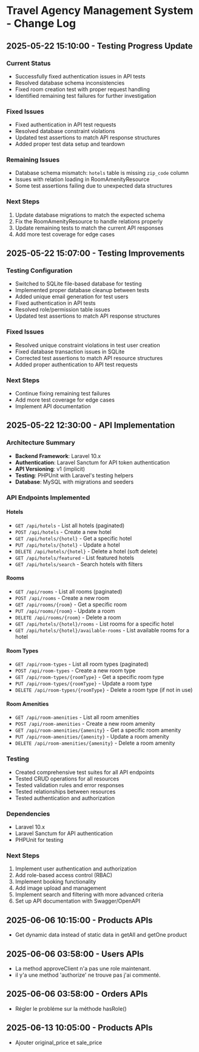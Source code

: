 # Travel Agency Management System - Change Log

## 2025-05-22 15:10:00 - Testing Progress Update

### Current Status
- Successfully fixed authentication issues in API tests
- Resolved database schema inconsistencies
- Fixed room creation test with proper request handling
- Identified remaining test failures for further investigation

### Fixed Issues
- Fixed authentication in API test requests
- Resolved database constraint violations
- Updated test assertions to match API response structures
- Added proper test data setup and teardown

### Remaining Issues
- Database schema mismatch: `hotels` table is missing `zip_code` column
- Issues with relation loading in RoomAmenityResource
- Some test assertions failing due to unexpected data structures

### Next Steps
1. Update database migrations to match the expected schema
2. Fix the RoomAmenityResource to handle relations properly
3. Update remaining tests to match the current API responses
4. Add more test coverage for edge cases

## 2025-05-22 15:07:00 - Testing Improvements

### Testing Configuration
- Switched to SQLite file-based database for testing
- Implemented proper database cleanup between tests
- Added unique email generation for test users
- Fixed authentication in API tests
- Resolved role/permission table issues
- Updated test assertions to match API response structures

### Fixed Issues
- Resolved unique constraint violations in test user creation
- Fixed database transaction issues in SQLite
- Corrected test assertions to match API resource structures
- Added proper authentication to API test requests

### Next Steps
- Continue fixing remaining test failures
- Add more test coverage for edge cases
- Implement API documentation

## 2025-05-22 12:30:00 - API Implementation

### Architecture Summary
- **Backend Framework**: Laravel 10.x
- **Authentication**: Laravel Sanctum for API token authentication
- **API Versioning**: v1 (implicit)
- **Testing**: PHPUnit with Laravel's testing helpers
- **Database**: MySQL with migrations and seeders

### API Endpoints Implemented

#### Hotels
- `GET /api/hotels` - List all hotels (paginated)
- `POST /api/hotels` - Create a new hotel
- `GET /api/hotels/{hotel}` - Get a specific hotel
- `PUT /api/hotels/{hotel}` - Update a hotel
- `DELETE /api/hotels/{hotel}` - Delete a hotel (soft delete)
- `GET /api/hotels/featured` - List featured hotels
- `GET /api/hotels/search` - Search hotels with filters

#### Rooms
- `GET /api/rooms` - List all rooms (paginated)
- `POST /api/rooms` - Create a new room
- `GET /api/rooms/{room}` - Get a specific room
- `PUT /api/rooms/{room}` - Update a room
- `DELETE /api/rooms/{room}` - Delete a room
- `GET /api/hotels/{hotel}/rooms` - List rooms for a specific hotel
- `GET /api/hotels/{hotel}/available-rooms` - List available rooms for a hotel

#### Room Types
- `GET /api/room-types` - List all room types (paginated)
- `POST /api/room-types` - Create a new room type
- `GET /api/room-types/{roomType}` - Get a specific room type
- `PUT /api/room-types/{roomType}` - Update a room type
- `DELETE /api/room-types/{roomType}` - Delete a room type (if not in use)

#### Room Amenities
- `GET /api/room-amenities` - List all room amenities
- `POST /api/room-amenities` - Create a new room amenity
- `GET /api/room-amenities/{amenity}` - Get a specific room amenity
- `PUT /api/room-amenities/{amenity}` - Update a room amenity
- `DELETE /api/room-amenities/{amenity}` - Delete a room amenity

### Testing
- Created comprehensive test suites for all API endpoints
- Tested CRUD operations for all resources
- Tested validation rules and error responses
- Tested relationships between resources
- Tested authentication and authorization

### Dependencies
- Laravel 10.x
- Laravel Sanctum for API authentication
- PHPUnit for testing

### Next Steps
1. Implement user authentication and authorization
2. Add role-based access control (RBAC)
3. Implement booking functionality
4. Add image upload and management
5. Implement search and filtering with more advanced criteria
6. Set up API documentation with Swagger/OpenAPI

## 2025-06-06 10:15:00 - Products APIs
- Get dynamic data instead of static data in getAll and getOne product

## 2025-06-06 03:58:00 - Users APIs
- La method approveClient n'a pas une role maintenant.
- il y'a une method 'authorize' ne trouve pas j'ai commenté.

## 2025-06-06 03:58:00 - Orders APIs
- Régler le probléme sur la méthode hasRole() 

## 2025-06-13 10:05:00 - Products APIs
- Ajouter original_price et sale_price